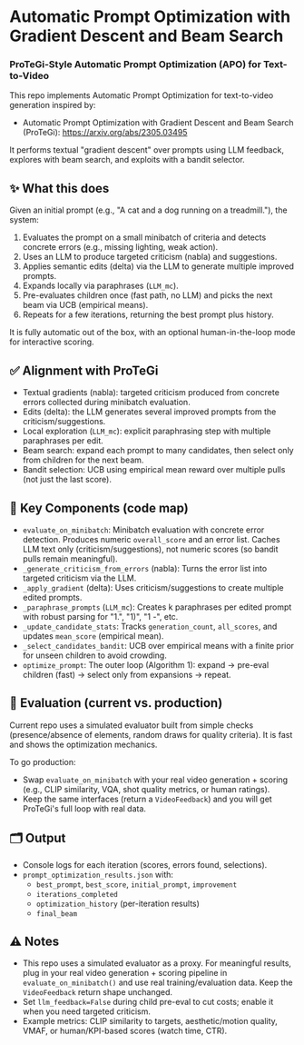 # Automatic Prompt Optimization with Gradient Descent and Beam Search

### ProTeGi-Style Automatic Prompt Optimization (APO) for Text-to-Video

This repo implements Automatic Prompt Optimization for text-to-video generation inspired by:

- Automatic Prompt Optimization with Gradient Descent and Beam Search (ProTeGi): https://arxiv.org/abs/2305.03495

It performs textual "gradient descent" over prompts using LLM feedback, explores with beam search, and exploits with a bandit selector.

## ✨ What this does

Given an initial prompt (e.g., "A cat and a dog running on a treadmill."), the system:

1. Evaluates the prompt on a small minibatch of criteria and detects concrete errors (e.g., missing lighting, weak action).
2. Uses an LLM to produce targeted criticism (nabla) and suggestions.
3. Applies semantic edits (delta) via the LLM to generate multiple improved prompts.
4. Expands locally via paraphrases (`LLM_mc`).
5. Pre-evaluates children once (fast path, no LLM) and picks the next beam via UCB (empirical means).
6. Repeats for a few iterations, returning the best prompt plus history.

It is fully automatic out of the box, with an optional human-in-the-loop mode for interactive scoring.

## ✅ Alignment with ProTeGi

- Textual gradients (nabla): targeted criticism produced from concrete errors collected during minibatch evaluation.
- Edits (delta): the LLM generates several improved prompts from the criticism/suggestions.
- Local exploration (`LLM_mc`): explicit paraphrasing step with multiple paraphrases per edit.
- Beam search: expand each prompt to many candidates, then select only from children for the next beam.
- Bandit selection: UCB using empirical mean reward over multiple pulls (not just the last score).

## 🧩 Key Components (code map)

- `evaluate_on_minibatch`: Minibatch evaluation with concrete error detection. Produces numeric `overall_score` and an error list. Caches LLM text only (criticism/suggestions), not numeric scores (so bandit pulls remain meaningful).
- `_generate_criticism_from_errors` (nabla): Turns the error list into targeted criticism via the LLM.
- `_apply_gradient` (delta): Uses criticism/suggestions to create multiple edited prompts.
- `_paraphrase_prompts` (`LLM_mc`): Creates k paraphrases per edited prompt with robust parsing for "1.", "1)", "1 -", etc.
- `_update_candidate_stats`: Tracks `generation_count`, `all_scores`, and updates `mean_score` (empirical mean).
- `_select_candidates_bandit`: UCB over empirical means with a finite prior for unseen children to avoid crowding.
- `optimize_prompt`: The outer loop (Algorithm 1): expand -> pre-eval children (fast) -> select only from expansions -> repeat.

## 🧪 Evaluation (current vs. production)

Current repo uses a simulated evaluator built from simple checks (presence/absence of elements, random draws for quality criteria). It is fast and shows the optimization mechanics.

To go production:
- Swap `evaluate_on_minibatch` with your real video generation + scoring (e.g., CLIP similarity, VQA, shot quality metrics, or human ratings).
- Keep the same interfaces (return a `VideoFeedback`) and you will get ProTeGi's full loop with real data.

## 🗂 Output

- Console logs for each iteration (scores, errors found, selections).
- `prompt_optimization_results.json` with:
  - `best_prompt`, `best_score`, `initial_prompt`, `improvement`
  - `iterations_completed`
  - `optimization_history` (per-iteration results)
  - `final_beam`

## ⚠️ Notes

- This repo uses a simulated evaluator as a proxy. For meaningful results, plug in your real video generation + scoring pipeline in `evaluate_on_minibatch()` and use real training/evaluation data. Keep the `VideoFeedback` return shape unchanged.
- Set `llm_feedback=False` during child pre-eval to cut costs; enable it when you need targeted criticism.
- Example metrics: CLIP similarity to targets, aesthetic/motion quality, VMAF, or human/KPI-based scores (watch time, CTR).
